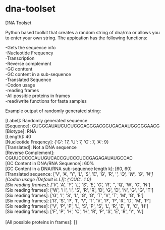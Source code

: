 # dna-toolset
DNA Toolset

Python based toolkit that creates a random string of dna/rna or allows you to enter your own string.  The appication has the following functions:

-Gets the sequence info<br/>
-Nucleotide Frequency<br/>
-Transcription<br/>
-Reverse complement<br/>
-GC conttent<br/>
-GC content in a sub-sequence<br/>
-Translated Sequence<br/>
-Codon usage<br/>
-reading frames<br/>
-All possible proteins in frames<br/>
-read/write functions for fasta samples<br/>

Example output of randomly generated string:

[Label]: Randomly generated sequence<br/>
[Sequence]: GUGGCAUAUCUCUCGGAGGGACGGUGACAAUGGGGGAACG<br/>
[Biotype]: RNA<br/>
[Length]: 40<br/>
[Nucleotide Freqency]: {'G': 17, 'U': 7, 'C': 7, 'A': 9}<br/>
[Translated]: Not a DNA sequence<br/>
[Reverse Complement]: CGUUCCCCCAUUGUCACCGUCCCUCCGAGAGAUAUGCCAC<br/>
[GC Content in DNA/RNA Sequence]: 60%<br/>
[GC Content in a DNA/RNA sub-sequence length k]: [60, 60]<br/>
[Translated sequence: ['V', 'A', 'Y', 'L', 'S', 'E', 'G', 'R', '_', 'Q', 'W', 'G', 'N']<br/>
[Codon usage (Default is L)]: {'CUC': 1.0}<br/>
[Six reading frames]: ['V', 'A', 'Y', 'L', 'S', 'E', 'G', 'R', '_', 'Q', 'W', 'G', 'N']<br/>
[Six reading frames]: ['W', 'H', 'I', 'S', 'R', 'R', 'D', 'G', 'D', 'N', 'G', 'G', 'T']<br/>
[Six reading frames]: ['G', 'I', 'S', 'L', 'G', 'G', 'T', 'V', 'T', 'M', 'G', 'E']     <br/>
[Six reading frames]: ['R', 'S', 'P', 'I', 'V', 'T', 'V', 'P', 'P', 'R', 'D', 'M', 'P']<br/>
[Six reading frames]: ['V', 'P', 'P', 'L', 'S', 'P', 'S', 'L', 'R', 'E', 'I', 'C', 'H']<br/>
[Six reading frames]: ['F', 'P', 'H', 'C', 'H', 'R', 'P', 'S', 'E', 'R', 'Y', 'A']  <br/>   
[All possible proteins in frames]: []<br/>

